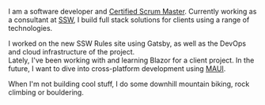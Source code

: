 I am a software developer and [Certified Scrum Master](https://bcert.me/sgexulimx). 
Currently working as a consultant at [SSW](https://ssw.com.au/people/brady-stroud), I build full stack solutions for clients using a range of technologies.

I worked on the new SSW Rules site using Gatsby, as well as the DevOps and cloud infrastructure of the project.  
Lately, I've been working with and learning Blazor for a client project. In the future, I want to dive into
cross-platform development using [MAUI](https://docs.microsoft.com/en-us/dotnet/maui/what-is-maui).

When I'm not building cool stuff, I do some downhill mountain biking, rock climbing or bouldering.
